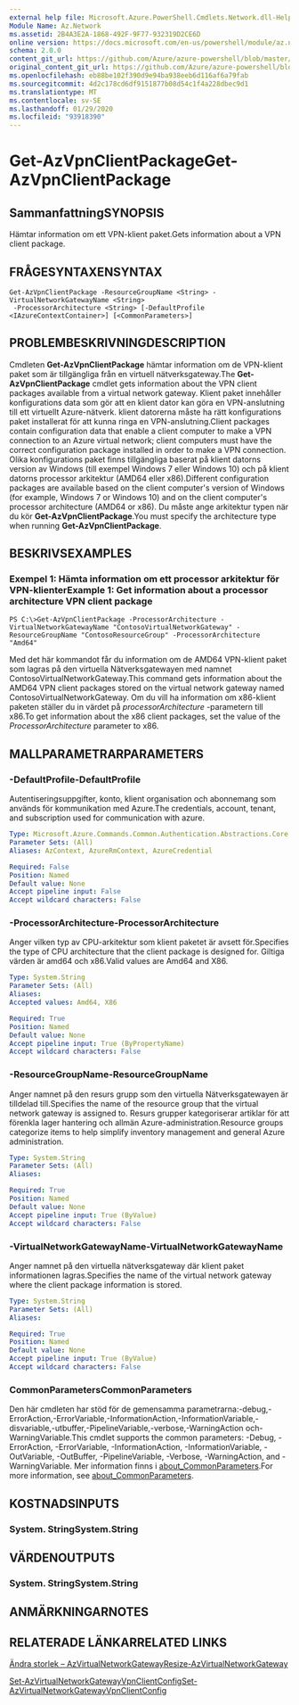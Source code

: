 ```yaml
---
external help file: Microsoft.Azure.PowerShell.Cmdlets.Network.dll-Help.xml
Module Name: Az.Network
ms.assetid: 2B4A3E2A-1868-492F-9F77-932319D2CE6D
online version: https://docs.microsoft.com/en-us/powershell/module/az.network/get-azvpnclientpackage
schema: 2.0.0
content_git_url: https://github.com/Azure/azure-powershell/blob/master/src/Network/Network/help/Get-AzVpnClientPackage.md
original_content_git_url: https://github.com/Azure/azure-powershell/blob/master/src/Network/Network/help/Get-AzVpnClientPackage.md
ms.openlocfilehash: eb88be102f390d9e94ba938eeb6d116af6a79fab
ms.sourcegitcommit: 4d2c178cd6df9151877b08d54c1f4a228dbec9d1
ms.translationtype: MT
ms.contentlocale: sv-SE
ms.lasthandoff: 01/29/2020
ms.locfileid: "93918390"
---
```

# <span data-ttu-id="6e999-101">Get-AzVpnClientPackage</span><span class="sxs-lookup"><span data-stu-id="6e999-101">Get-AzVpnClientPackage</span></span>

## <span data-ttu-id="6e999-102">Sammanfattning</span><span class="sxs-lookup"><span data-stu-id="6e999-102">SYNOPSIS</span></span>
<span data-ttu-id="6e999-103">Hämtar information om ett VPN-klient paket.</span><span class="sxs-lookup"><span data-stu-id="6e999-103">Gets information about a VPN client package.</span></span>

## <span data-ttu-id="6e999-104">FRÅGESYNTAXEN</span><span class="sxs-lookup"><span data-stu-id="6e999-104">SYNTAX</span></span>

```
Get-AzVpnClientPackage -ResourceGroupName <String> -VirtualNetworkGatewayName <String>
 -ProcessorArchitecture <String> [-DefaultProfile <IAzureContextContainer>] [<CommonParameters>]
```

## <span data-ttu-id="6e999-105">PROBLEMBESKRIVNING</span><span class="sxs-lookup"><span data-stu-id="6e999-105">DESCRIPTION</span></span>
<span data-ttu-id="6e999-106">Cmdleten **Get-AzVpnClientPackage** hämtar information om de VPN-klient paket som är tillgängliga från en virtuell nätverksgateway.</span><span class="sxs-lookup"><span data-stu-id="6e999-106">The **Get-AzVpnClientPackage** cmdlet gets information about the VPN client packages available from a virtual network gateway.</span></span>
<span data-ttu-id="6e999-107">Klient paket innehåller konfigurations data som gör att en klient dator kan göra en VPN-anslutning till ett virtuellt Azure-nätverk. klient datorerna måste ha rätt konfigurations paket installerat för att kunna ringa en VPN-anslutning.</span><span class="sxs-lookup"><span data-stu-id="6e999-107">Client packages contain configuration data that enable a client computer to make a VPN connection to an Azure virtual network; client computers must have the correct configuration package installed in order to make a VPN connection.</span></span>
<span data-ttu-id="6e999-108">Olika konfigurations paket finns tillgängliga baserat på klient datorns version av Windows (till exempel Windows 7 eller Windows 10) och på klient datorns processor arkitektur (AMD64 eller x86).</span><span class="sxs-lookup"><span data-stu-id="6e999-108">Different configuration packages are available based on the client computer's version of Windows (for example, Windows 7 or Windows 10) and on the client computer's processor architecture (AMD64 or x86).</span></span>
<span data-ttu-id="6e999-109">Du måste ange arkitektur typen när du kör **Get-AzVpnClientPackage**.</span><span class="sxs-lookup"><span data-stu-id="6e999-109">You must specify the architecture type when running **Get-AzVpnClientPackage**.</span></span>

## <span data-ttu-id="6e999-110">BESKRIVS</span><span class="sxs-lookup"><span data-stu-id="6e999-110">EXAMPLES</span></span>

### <span data-ttu-id="6e999-111">Exempel 1: Hämta information om ett processor arkitektur för VPN-klienter</span><span class="sxs-lookup"><span data-stu-id="6e999-111">Example 1: Get information about a processor architecture VPN client package</span></span>
```
PS C:\>Get-AzVpnClientPackage -ProcessorArchitecture -VirtualNetworkGatewayName "ContosoVirtualNetworkGateway" -ResourceGroupName "ContosoResourceGroup" -ProcessorArchitecture "Amd64"
```

<span data-ttu-id="6e999-112">Med det här kommandot får du information om de AMD64 VPN-klient paket som lagras på den virtuella Nätverksgatewayen med namnet ContosoVirtualNetworkGateway.</span><span class="sxs-lookup"><span data-stu-id="6e999-112">This command gets information about the AMD64 VPN client packages stored on the virtual network gateway named ContosoVirtualNetworkGateway.</span></span>
<span data-ttu-id="6e999-113">Om du vill ha information om x86-klient paketen ställer du in värdet på *processorArchitecture* -parametern till x86.</span><span class="sxs-lookup"><span data-stu-id="6e999-113">To get information about the x86 client packages, set the value of the *ProcessorArchitecture* parameter to x86.</span></span>

## <span data-ttu-id="6e999-114">MALLPARAMETRAR</span><span class="sxs-lookup"><span data-stu-id="6e999-114">PARAMETERS</span></span>

### <span data-ttu-id="6e999-115">-DefaultProfile</span><span class="sxs-lookup"><span data-stu-id="6e999-115">-DefaultProfile</span></span>
<span data-ttu-id="6e999-116">Autentiseringsuppgifter, konto, klient organisation och abonnemang som används för kommunikation med Azure.</span><span class="sxs-lookup"><span data-stu-id="6e999-116">The credentials, account, tenant, and subscription used for communication with azure.</span></span>

```yaml
Type: Microsoft.Azure.Commands.Common.Authentication.Abstractions.Core.IAzureContextContainer
Parameter Sets: (All)
Aliases: AzContext, AzureRmContext, AzureCredential

Required: False
Position: Named
Default value: None
Accept pipeline input: False
Accept wildcard characters: False
```

### <span data-ttu-id="6e999-117">-ProcessorArchitecture</span><span class="sxs-lookup"><span data-stu-id="6e999-117">-ProcessorArchitecture</span></span>
<span data-ttu-id="6e999-118">Anger vilken typ av CPU-arkitektur som klient paketet är avsett för.</span><span class="sxs-lookup"><span data-stu-id="6e999-118">Specifies the type of CPU architecture that the client package is designed for.</span></span>
<span data-ttu-id="6e999-119">Giltiga värden är amd64 och x86.</span><span class="sxs-lookup"><span data-stu-id="6e999-119">Valid values are Amd64 and X86.</span></span>

```yaml
Type: System.String
Parameter Sets: (All)
Aliases:
Accepted values: Amd64, X86

Required: True
Position: Named
Default value: None
Accept pipeline input: True (ByPropertyName)
Accept wildcard characters: False
```

### <span data-ttu-id="6e999-120">-ResourceGroupName</span><span class="sxs-lookup"><span data-stu-id="6e999-120">-ResourceGroupName</span></span>
<span data-ttu-id="6e999-121">Anger namnet på den resurs grupp som den virtuella Nätverksgatewayen är tilldelad till.</span><span class="sxs-lookup"><span data-stu-id="6e999-121">Specifies the name of the resource group that the virtual network gateway is assigned to.</span></span>
<span data-ttu-id="6e999-122">Resurs grupper kategoriserar artiklar för att förenkla lager hantering och allmän Azure-administration.</span><span class="sxs-lookup"><span data-stu-id="6e999-122">Resource groups categorize items to help simplify inventory management and general Azure administration.</span></span>

```yaml
Type: System.String
Parameter Sets: (All)
Aliases:

Required: True
Position: Named
Default value: None
Accept pipeline input: True (ByValue)
Accept wildcard characters: False
```

### <span data-ttu-id="6e999-123">-VirtualNetworkGatewayName</span><span class="sxs-lookup"><span data-stu-id="6e999-123">-VirtualNetworkGatewayName</span></span>
<span data-ttu-id="6e999-124">Anger namnet på den virtuella nätverksgateway där klient paket informationen lagras.</span><span class="sxs-lookup"><span data-stu-id="6e999-124">Specifies the name of the virtual network gateway where the client package information is stored.</span></span>

```yaml
Type: System.String
Parameter Sets: (All)
Aliases:

Required: True
Position: Named
Default value: None
Accept pipeline input: True (ByValue)
Accept wildcard characters: False
```

### <span data-ttu-id="6e999-125">CommonParameters</span><span class="sxs-lookup"><span data-stu-id="6e999-125">CommonParameters</span></span>
<span data-ttu-id="6e999-126">Den här cmdleten har stöd för de gemensamma parametrarna:-debug,-ErrorAction,-ErrorVariable,-InformationAction,-InformationVariable,-disvariable,-utbuffer,-PipelineVariable,-verbose,-WarningAction och-WarningVariable.</span><span class="sxs-lookup"><span data-stu-id="6e999-126">This cmdlet supports the common parameters: -Debug, -ErrorAction, -ErrorVariable, -InformationAction, -InformationVariable, -OutVariable, -OutBuffer, -PipelineVariable, -Verbose, -WarningAction, and -WarningVariable.</span></span> <span data-ttu-id="6e999-127">Mer information finns i [about_CommonParameters](https://go.microsoft.com/fwlink/?LinkID=113216).</span><span class="sxs-lookup"><span data-stu-id="6e999-127">For more information, see [about_CommonParameters](https://go.microsoft.com/fwlink/?LinkID=113216).</span></span>

## <span data-ttu-id="6e999-128">KOSTNADS</span><span class="sxs-lookup"><span data-stu-id="6e999-128">INPUTS</span></span>

### <span data-ttu-id="6e999-129">System. String</span><span class="sxs-lookup"><span data-stu-id="6e999-129">System.String</span></span>

## <span data-ttu-id="6e999-130">VÄRDEN</span><span class="sxs-lookup"><span data-stu-id="6e999-130">OUTPUTS</span></span>

### <span data-ttu-id="6e999-131">System. String</span><span class="sxs-lookup"><span data-stu-id="6e999-131">System.String</span></span>

## <span data-ttu-id="6e999-132">ANMÄRKNINGAR</span><span class="sxs-lookup"><span data-stu-id="6e999-132">NOTES</span></span>

## <span data-ttu-id="6e999-133">RELATERADE LÄNKAR</span><span class="sxs-lookup"><span data-stu-id="6e999-133">RELATED LINKS</span></span>

[<span data-ttu-id="6e999-134">Ändra storlek – AzVirtualNetworkGateway</span><span class="sxs-lookup"><span data-stu-id="6e999-134">Resize-AzVirtualNetworkGateway</span></span>](./Resize-AzVirtualNetworkGateway.md)

[<span data-ttu-id="6e999-135">Set-AzVirtualNetworkGatewayVpnClientConfig</span><span class="sxs-lookup"><span data-stu-id="6e999-135">Set-AzVirtualNetworkGatewayVpnClientConfig</span></span>](./Set-AzVirtualNetworkGatewayVpnClientConfig.md)


